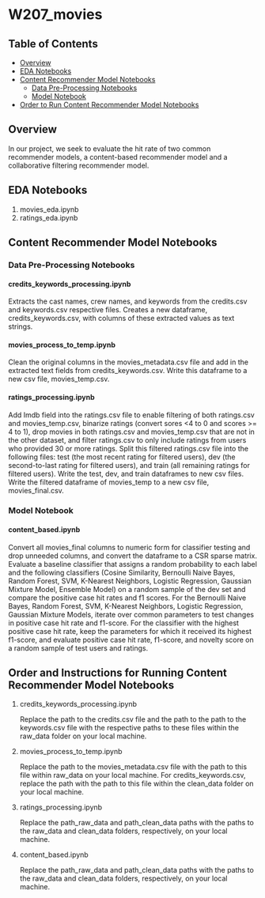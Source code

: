# W207_movies

## Table of Contents  
- [Overview](#overview)  
- [EDA Notebooks](#eda)
- [Content Recommender Model Notebooks](#content-recommender-model-notebooks)
    - [Data Pre-Processing Notebooks](#content-processing-notebooks)
    - [Model Notebook](#content-model-notebook)
- [Order to Run Content Recommender Model Notebooks](#content-recommender-notebook-order)

## Overview
In our project, we seek to evaluate the hit rate of two common recommender models, a content-based recommender model and a collaborative filtering recommender model.

## EDA Notebooks
1. movies_eda.ipynb
2. ratings_eda.ipynb

## Content Recommender Model Notebooks

### Data Pre-Processing Notebooks

#### credits_keywords_processing.ipynb

Extracts the cast names, crew names, and keywords from the credits.csv and keywords.csv respective files. Creates a new dataframe, credits_keywords.csv, with columns of these extracted values as text strings.

#### movies_process_to_temp.ipynb

Clean the original columns in the movies_metadata.csv file and add in the extracted text fields from credits_keywords.csv. Write this dataframe to a new csv file, movies_temp.csv.

#### ratings_processing.ipynb

Add Imdb field into the ratings.csv file to enable filtering of both ratings.csv and movies_temp.csv, binarize ratings (convert sores <4 to 0 and scores >= 4 to 1), drop movies in both ratings.csv and movies_temp.csv that are not in the other dataset, and filter ratings.csv to only include ratings from users who provided 30 or more ratings. Split this filtered ratings.csv file into the following files: test (the  most recent rating for filtered users), dev (the second-to-last rating for filtered users), and train (all remaining ratings for filtered users). Write the test, dev, and train dataframes to new csv files. Write the filtered dataframe of movies_temp to a new csv file, movies_final.csv.

### Model Notebook

#### content_based.ipynb

Convert all movies_final columns to numeric form for classifier testing and drop unneeded columns, and convert the dataframe to a CSR sparse matrix. Evaluate a baseline classifier that assigns a random probability to each label and the following classifiers (Cosine Similarity, Bernoulli Naive Bayes, Random Forest, SVM, K-Nearest Neighbors, Logistic Regression, Gaussian Mixture Model, Ensemble Model) on a random sample of the dev set and compare the positive case hit rates and f1 scores. For the Bernoulli Naive Bayes, Random Forest, SVM, K-Nearest Neighbors, Logistic Regression, Gaussian Mixture Models, iterate over common parameters to test changes in positive case hit rate and f1-score. For the classifier with the highest positive case hit rate, keep the parameters for which it received its highest f1-score, and evaluate positive case hit rate, f1-score, and novelty score on a random sample of test users and ratings.

## Order and Instructions for Running Content Recommender Model Notebooks

1. credits_keywords_processing.ipynb

   Replace the path to the credits.csv file and the path to the path to the keywords.csv file with the respective paths to these files   within the raw_data folder on your local machine.
   
2. movies_process_to_temp.ipynb

   Replace the path to the movies_metadata.csv file with the path to this file within raw_data on your local machine. For credits_keywords.csv, replace the path with the path to this file within the clean_data folder on your local machine.
   
3. ratings_processing.ipynb

   Replace the path_raw_data and path_clean_data paths with the paths to the raw_data and clean_data folders, respectively, on your local machine.
   
4. content_based.ipynb
   
   Replace the path_raw_data and path_clean_data paths with the paths to the raw_data and clean_data folders, respectively, on your local machine.
